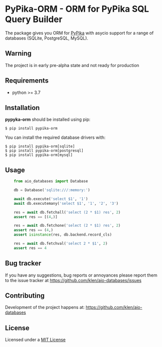 # PyPika-ORM - ORM for PyPika SQL Query Builder

The package gives you ORM for [PyPika](https://github.com/kayak/pypika) with
asycio support for a range of databases (SQLite, PostgreSQL, MySQL).

## Warning

The project is in early pre-alpha state and not ready for production

## Requirements

* python >= 3.7

## Installation

**pypyka-orm** should be installed using pip:

```shell
$ pip install pypika-orm
```

You can install the required database drivers with:

```shell
$ pip install pypika-orm[sqlite]
$ pip install pypika-orm[postgresql]
$ pip install pypika-orm[mysql]
```

## Usage

```python
    from aio_databases import Database

    db = Database('sqlite:///:memory:')

    await db.execute('select $1', '1')
    await db.executemany('select $1', '1', '2', '3')

    res = await db.fetchall('select (2 * $1) res', 2)
    assert res == [(4,)]

    res = await db.fetchone('select (2 * $1) res', 2)
    assert res == (4,)
    assert isinstance(res, db.backend.record_cls)

    res = await db.fetchval('select 2 * $1', 2)
    assert res == 4

```

## Bug tracker

If you have any suggestions, bug reports or annoyances please report them to
the issue tracker at https://github.com/klen/aio-databases/issues


## Contributing

Development of the project happens at: https://github.com/klen/aio-databases


## License

Licensed under a [MIT License](http://opensource.org/licenses/MIT)

